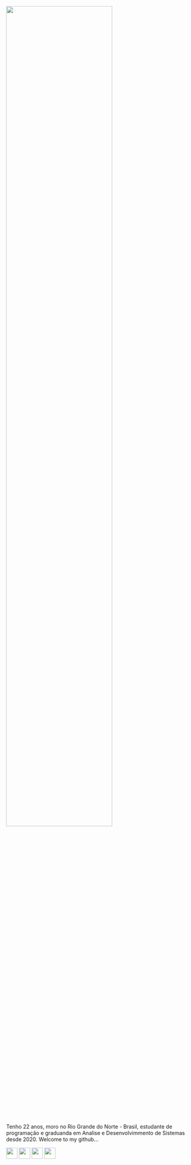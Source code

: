 <img width="75%" style="margin-bottom: 10%;" src="https://user-images.githubusercontent.com/103538940/188474804-bb9d2cd7-7580-4a5c-a6bd-93ceb556efc0.png" alt="">
<div>
<div>
<p>Tenho 22 anos, moro no Rio Grande do Norte - Brasil, estudante de programação e graduanda em Analise e Desenvolvimmento de Sistemas desde 2020. Welcome to my github...</p>
<div style="display: inline_block">
<img width="30px" src="https://user-images.githubusercontent.com/103538940/188484486-7837242e-5cb6-4d46-b8fb-2e4881b8d1f2.png" alt="">
<img width="30px" src="https://user-images.githubusercontent.com/103538940/188488333-8ef4c507-c7fe-4d51-8494-6b4b0653ae84.png" alt="">
<img width="30px"  src="https://user-images.githubusercontent.com/103538940/188488430-af79842c-b701-468a-b4a5-bb358a73e06f.png" alt="">
<img width="30px" src="https://user-images.githubusercontent.com/103538940/188488481-d4c5c180-d2de-44b5-b226-88062cb8ec7c.png" alt="">
</div>
</div>
</div>
       






